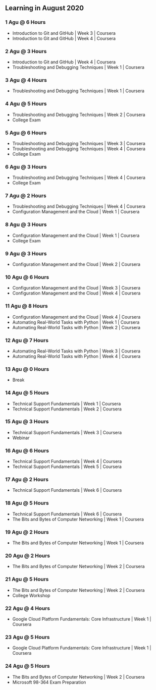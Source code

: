 ## Learning in August 2020

### 1 Agu @ 6 Hours
* Introduction to Git and GitHub | Week 3 | Coursera
* Introduction to Git and GitHub | Week 4 | Coursera

### 2 Agu @ 3 Hours
* Introduction to Git and GitHub | Week 4 | Coursera
* Troubleshooting and Debugging Techniques | Week 1 | Coursera

### 3 Agu @ 4 Hours
* Troubleshooting and Debugging Techniques | Week 1 | Coursera

### 4 Agu @ 5 Hours
* Troubleshooting and Debugging Techniques | Week 2 | Coursera
* College Exam

### 5 Agu @ 6 Hours
* Troubleshooting and Debugging Techniques | Week 3 | Coursera
* Troubleshooting and Debugging Techniques | Week 4 | Coursera
* College Exam

### 6 Agu @ 3 Hours
* Troubleshooting and Debugging Techniques | Week 4 | Coursera
* College Exam

### 7 Agu @ 2 Hours
* Troubleshooting and Debugging Techniques | Week 4 | Coursera
* Configuration Management and the Cloud | Week 1 | Coursera

### 8 Agu @ 3 Hours
* Configuration Management and the Cloud | Week 1 | Coursera
* College Exam

### 9 Agu @ 3 Hours
* Configuration Management and the Cloud | Week 2 | Coursera

### 10 Agu @ 6 Hours
* Configuration Management and the Cloud | Week 3 | Coursera
* Configuration Management and the Cloud | Week 4 | Coursera

### 11 Agu @ 8 Hours
* Configuration Management and the Cloud | Week 4 | Coursera
* Automating Real-World Tasks with Python | Week 1 | Coursera
* Automating Real-World Tasks with Python | Week 2 | Coursera

### 12 Agu @ 7 Hours
* Automating Real-World Tasks with Python | Week 3 | Coursera
* Automating Real-World Tasks with Python | Week 4 | Coursera

### 13 Agu @ 0 Hours
* Break

### 14 Agu @ 5 Hours
* Technical Support Fundamentals | Week 1 | Coursera
* Technical Support Fundamentals | Week 2 | Coursera

### 15 Agu @ 3 Hours
* Technical Support Fundamentals | Week 3 | Coursera
* Webinar

### 16 Agu @ 6 Hours
* Technical Support Fundamentals | Week 4 | Coursera
* Technical Support Fundamentals | Week 5 | Coursera

### 17 Agu @ 2 Hours
* Technical Support Fundamentals | Week 6 | Coursera

### 18 Agu @ 5 Hours
* Technical Support Fundamentals | Week 6 | Coursera
* The Bits and Bytes of Computer Networking | Week 1 | Coursera

### 19 Agu @ 2 Hours
* The Bits and Bytes of Computer Networking | Week 1 | Coursera

### 20 Agu @ 2 Hours
* The Bits and Bytes of Computer Networking | Week 2 | Coursera

### 21 Agu @ 5 Hours
* The Bits and Bytes of Computer Networking | Week 2 | Coursera
* College Workshop

### 22 Agu @ 4 Hours
* Google Cloud Platform Fundamentals: Core Infrastructure | Week 1 | Coursera

### 23 Agu @ 5 Hours
* Google Cloud Platform Fundamentals: Core Infrastructure | Week 1 | Coursera

### 24 Agu @ 5 Hours
* The Bits and Bytes of Computer Networking | Week 2 | Coursera
* Microsoft 98-364 Exam Preparation
